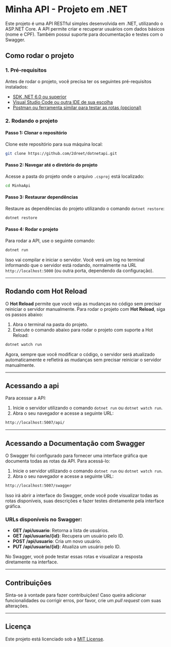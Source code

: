 
# Minha API - Projeto em .NET

Este projeto é uma API RESTful simples desenvolvida em .NET, utilizando o ASP.NET Core. A API permite criar e recuperar usuários com dados básicos (nome e CPF). Também possui suporte para documentação e testes com o Swagger.

## Como rodar o projeto

### 1. Pré-requisitos

Antes de rodar o projeto, você precisa ter os seguintes pré-requisitos instalados:

- [SDK .NET 6.0 ou superior](https://dotnet.microsoft.com/download)
- [Visual Studio Code ou outra IDE de sua escolha](https://code.visualstudio.com/)
- [Postman ou ferramenta similar para testar as rotas (opcional)](https://www.postman.com/)

### 2. Rodando o projeto

#### Passo 1: Clonar o repositório

Clone este repositório para sua máquina local:

```bash
git clone https://github.com/2dreet/dotnetapi.git
```

#### Passo 2: Navegar até o diretório do projeto

Acesse a pasta do projeto onde o arquivo `.csproj` está localizado:

```bash
cd MinhaApi
```

#### Passo 3: Restaurar dependências

Restaure as dependências do projeto utilizando o comando `dotnet restore`:

```bash
dotnet restore
```

#### Passo 4: Rodar o projeto

Para rodar a API, use o seguinte comando:

```bash
dotnet run
```

Isso vai compilar e iniciar o servidor. Você verá um log no terminal informando que o servidor está rodando, normalmente na URL `http://localhost:5000` (ou outra porta, dependendo da configuração).

---

## Rodando com Hot Reload

O **Hot Reload** permite que você veja as mudanças no código sem precisar reiniciar o servidor manualmente. Para rodar o projeto com **Hot Reload**, siga os passos abaixo:

1. Abra o terminal na pasta do projeto.
2. Execute o comando abaixo para rodar o projeto com suporte a Hot Reload:

```bash
dotnet watch run
```

Agora, sempre que você modificar o código, o servidor será atualizado automaticamente e refletirá as mudanças sem precisar reiniciar o servidor manualmente.

---

## Acessando a api

Para acessar a API:

1. Inicie o servidor utilizando o comando `dotnet run` ou `dotnet watch run`.
2. Abra o seu navegador e acesse a seguinte URL:

```bash
http://localhost:5007/api/
```

---

## Acessando a Documentação com Swagger

O Swagger foi configurado para fornecer uma interface gráfica que documenta todas as rotas da API. Para acessá-lo:

1. Inicie o servidor utilizando o comando `dotnet run` ou `dotnet watch run`.
2. Abra o seu navegador e acesse a seguinte URL:

```bash
http://localhost:5007/swagger
```

Isso irá abrir a interface do Swagger, onde você pode visualizar todas as rotas disponíveis, suas descrições e fazer testes diretamente pela interface gráfica.

### URLs disponíveis no Swagger:

- **GET /api/usuario**: Retorna a lista de usuários.
- **GET /api/usuario/{id}**: Recupera um usuário pelo ID.
- **POST /api/usuario**: Cria um novo usuário.
- **PUT /api/usuario/{id}**: Atualiza um usuário pelo ID.

No Swagger, você pode testar essas rotas e visualizar a resposta diretamente na interface.


---

## Contribuições

Sinta-se à vontade para fazer contribuições! Caso queira adicionar funcionalidades ou corrigir erros, por favor, crie um *pull request* com suas alterações.

---

## Licença

Este projeto está licenciado sob a [MIT License](LICENSE).